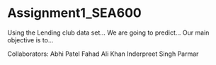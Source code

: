 # Assignment1_SEA600

Using the Lending club data set...
We are going to predict...
Our main objective is to...

Collaborators:
Abhi Patel
Fahad Ali Khan
Inderpreet Singh Parmar
